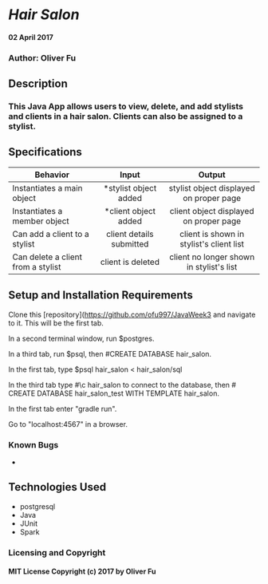 # _Hair Salon_

####  02 April 2017

### Author: Oliver Fu

## Description

### This Java App allows users to view, delete, and add stylists and clients in a hair salon. Clients can also be assigned to a stylist.

## Specifications

| Behavior |   Input   |   Output   |
|----------|:---------:|:----------:|
|Instantiates a main object|*stylist object added |stylist object displayed on proper page|
|Instantiates a member object|*client object added |client object displayed on proper page|
| Can add a client to a stylist | client details submitted | client is shown in stylist's client list |
|Can delete a client from a stylist |client is deleted|client no longer shown in stylist's list|



## Setup and Installation Requirements

Clone this  [repository](https://github.com/ofu997/JavaWeek3 and navigate to it. This will be the first tab.  

In a second terminal window, run $postgres.

In a third tab, run $psql, then #CREATE DATABASE hair_salon.

In the first tab, type $psql hair_salon < hair_salon/sql

In the third tab type #\c hair_salon to connect to the database, then # CREATE DATABASE hair_salon_test WITH TEMPLATE hair_salon.

In the first tab enter "gradle run".

Go to "localhost:4567" in a browser.





### Known Bugs
*

## Technologies Used

* postgresql
* Java
* JUnit
* Spark


### Licensing and Copyright

#### MIT License Copyright (c) 2017 by Oliver Fu
